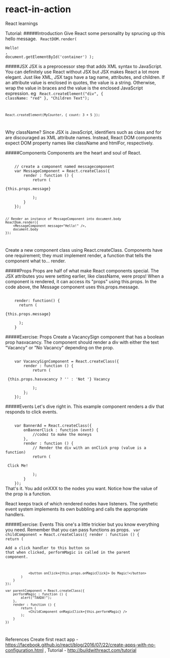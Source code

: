 # react-in-action
React learnings

Tutorial: 
#####Introduction
Give React some personality by sprucing up this hello message.
<code>
	ReactDOM.render(
  		<div>Hello!</div>,
  		document.getElementById('container')
	);
</code>

#####JSX
JSX is a preprocessor step that adds XML syntax to JavaScript. You can definitely use React without JSX but JSX makes React a lot more elegant.
Just like XML, JSX tags have a tag name, attributes, and children. If an attribute value is enclosed in quotes, the value is a string. Otherwise, wrap the value in braces and the value is the enclosed JavaScript expression.
eg
<code>
	React.createElement("div", { className: "red" }, "Children Text");
	
	React.createElement(MyCounter, { count: 3 + 5 });
</code>

Why className?
Since JSX is JavaScript, identifiers such as class and for are discouraged as XML attribute names. Instead, React DOM components expect DOM property names like className and htmlFor, respectively.


#####Components
Components are the heart and soul of React.

<code>
	// create a component named messagecomponent
	var MessageComponent = React.createClass({
		render : function () {
			return (
				<div>{this.props.message}</div>
			);
		}
	});

	// Render an instance of MessageComponent into document.body
	ReactDom.render({
		<MessageComponent message="Hello!" />,
		document.body
	});
</code>

Create a new component class using React.createClass. Components have one requirement; they must implement render, a function that tells the component what to... render.

#####Props
Props are half of what make React components special. 
The JSX attributes you were setting earlier, like className, were props! When a component is rendered, it can access its "props" using this.props. In the code above, the Message component uses this.props.message.

<code>
	render: function() {
	  return (
	    <div>{this.props.message}</div>
	  );
	}
</code>

#####Exercise: Props
Create a VacancySign component that has a boolean prop hasvacancy. The component should render a div with either the text "Vacancy" or "No Vacancy" depending on the prop.

<code>
	var VacancySignComponent = React.createClass({
		render : function () {
			return (
				<div> {this.props.hasvacancy ? '' : 'Not '} Vacancy </div> 	
			);
		};		
	});	
</code>

#####Events
Let's dive right in. This example component renders a div that responds to click events.

<code>
	var BannerAd = React.createClass({
		onBannerClick : function (evnt) {
	 		//codez to make the moneys
		},
		render : function () {
			// Render the div with an onClick prop (value is a function)
			return (
				<div onClick={this.props.onBannerClick}> Click Me!</div>
			);
		}
	});
</code>
That's it. You add onXXX to the nodes you want. Notice how the value of the prop is a function.

React keeps track of which rendered nodes have listeners. The synthetic event system implements its own bubbling and calls the appropriate handlers.

#####Exercise: Events
This one's a little trickier but you know everything you need. Remember that you can pass functions as props.
<code>
	var childComponent = React.createClass({
		render : function () {
			return (
				<div className="prompt">Add a click handler to this button so that when clicked, performMagic is called in the parent component.</div>

				<button onClick={this.props.onMagicClick}> Do Magic!</button>
			)
		}
	});
	
	var parentComponent = React.createClass({
		performMagic : function () {
			alert("TAADA!");
		},
		render : function () {
			return (
				<ChildComponent onMagicClick={this.performMagic} />
			);
		}			
	})
</code>

References 
Create first react app - https://facebook.github.io/react/blog/2016/07/22/create-apps-with-no-configuration.html , 
Tutorial - http://buildwithreact.com/tutorial 
